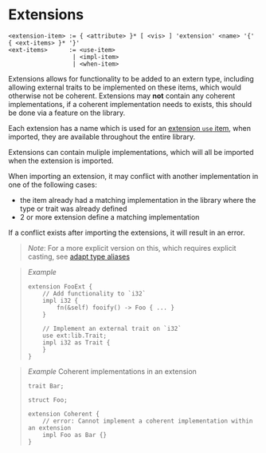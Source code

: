 # Extensions
```
<extension-item> := { <attribute> }* [ <vis> ] 'extension' <name> '{' { <ext-items> }* '}'
<ext-items>      := <use-item>
                  | <impl-item>
                  | <when-item>
```

Extensions allows for functionality to be added to an extern type, including allowing external traits to be implemented on these items, which would otherwise not be coherent.
Extensions may **not** contain any coherent implementations, if a coherent implementation needs to exists, this should be done via a feature on the library.

Each extension has a name which is used for an [extension `use` item], when imported, they are available throughout the entire library.

Extensions can contain muliple implementations, which will all be imported when the extension is imported.

When importing an extension, it may conflict with another implementation in one of the following cases:
- the item already had a matching implementation in the library where the type or trait was already defined
- 2 or more extension define a matching implementation

If a conflict exists after importing the extensions, it will result in an error.

> _Note_: For a more explicit version on this, which requires explicit casting, see [adapt type aliases]

> _Example_
> ```
> extension FooExt {
>     // Add functionality to `i32`
>     impl i32 {
>         fn(&self) fooify() -> Foo { ... }
>     }
>     
>     // Implement an external trait on `i32`
>     use ext:lib.Trait;
>     impl i32 as Trait {
>     }
> }
> ```

> _Example_ Coherent implementations in an extension
> ```
> trait Bar;
> 
> struct Foo;
> 
> extension Coherent {
>     // error: Cannot implement a coherent implementation within an extension
>     impl Foo as Bar {}
> }
> ```


[extension `use` item]: ./use.md
[adapt type aliases]:   ./type-aliases.md#adapt-type-alias-